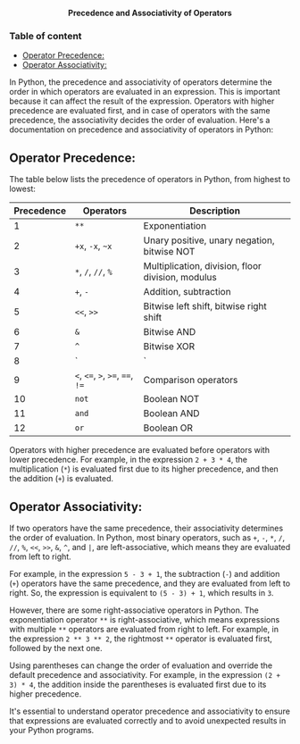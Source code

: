 **<div align="center" >Precedence and Associativity of Operators</div>**

### Table of content
- [Operator Precedence:](#operator-precedence)
- [Operator Associativity:](#operator-associativity)

In Python, the precedence and associativity of operators determine the order in which operators are evaluated in an expression. This is important because it can affect the result of the expression. Operators with higher precedence are evaluated first, and in case of operators with the same precedence, the associativity decides the order of evaluation. Here's a documentation on precedence and associativity of operators in Python:

## Operator Precedence:

The table below lists the precedence of operators in Python, from highest to lowest:

| Precedence | Operators                              | Description                          |
|------------|----------------------------------------|--------------------------------------|
| 1          | `**`                                   | Exponentiation                       |
| 2          | `+x`, `-x`, `~x`                       | Unary positive, unary negation, bitwise NOT |
| 3          | `*`, `/`, `//`, `%`                    | Multiplication, division, floor division, modulus |
| 4          | `+`, `-`                               | Addition, subtraction                |
| 5          | `<<`, `>>`                             | Bitwise left shift, bitwise right shift |
| 6          | `&`                                    | Bitwise AND                          |
| 7          | `^`                                    | Bitwise XOR                          |
| 8          | `|`                                    | Bitwise OR                           |
| 9          | `<`, `<=`, `>`, `>=`, `==`, `!=`       | Comparison operators                 |
| 10         | `not`                                  | Boolean NOT                          |
| 11         | `and`                                  | Boolean AND                          |
| 12         | `or`                                   | Boolean OR                           |

Operators with higher precedence are evaluated before operators with lower precedence. For example, in the expression `2 + 3 * 4`, the multiplication (`*`) is evaluated first due to its higher precedence, and then the addition (`+`) is evaluated.

## Operator Associativity:

If two operators have the same precedence, their associativity determines the order of evaluation. In Python, most binary operators, such as `+`, `-`, `*`, `/`, `//`, `%`, `<<`, `>>`, `&`, `^`, and `|`, are left-associative, which means they are evaluated from left to right.

For example, in the expression `5 - 3 + 1`, the subtraction (`-`) and addition (`+`) operators have the same precedence, and they are evaluated from left to right. So, the expression is equivalent to `(5 - 3) + 1`, which results in `3`.

However, there are some right-associative operators in Python. The exponentiation operator `**` is right-associative, which means expressions with multiple `**` operators are evaluated from right to left. For example, in the expression `2 ** 3 ** 2`, the rightmost `**` operator is evaluated first, followed by the next one.

Using parentheses can change the order of evaluation and override the default precedence and associativity. For example, in the expression `(2 + 3) * 4`, the addition inside the parentheses is evaluated first due to its higher precedence.

It's essential to understand operator precedence and associativity to ensure that expressions are evaluated correctly and to avoid unexpected results in your Python programs.